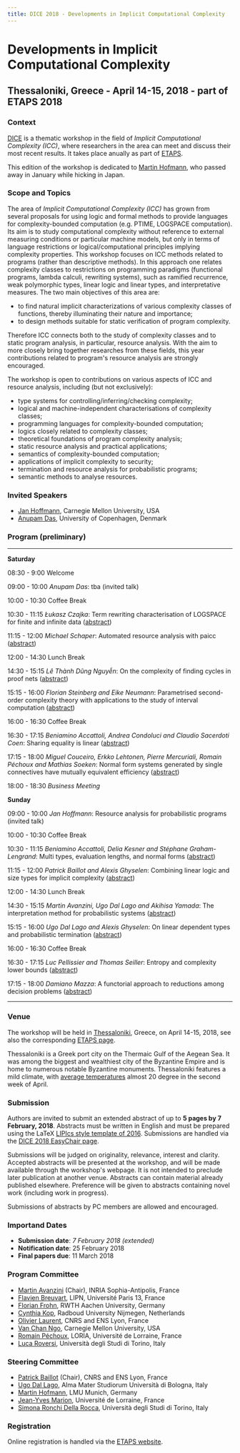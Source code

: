 ```yaml
---
title: DICE 2018 - Developments in Implicit Computational Complexity
---
```


# <a name="introduction"/> Developments in Implicit Computational Complexity
## Thessaloniki, Greece - April 14-15, 2018 - part of ETAPS 2018


### <a name="context"/> Context
[DICE](http://perso.ens-lyon.fr/patrick.baillot/DICE/) is a thematic workshop in the field of *Implicit Computational Complexity (ICC)*, where researchers in the area can meet and discuss their most recent results.
It takes place anually as part of [ETAPS](https://www.etaps.org/).

This edition of the workshop is dedicated to [Martin Hofmann](https://www.tcs.ifi.lmu.de/people/martin-hofmann), who passed away in January while hicking in Japan.




### <a name="topics"/> Scope and Topics

The area of *Implicit Computational Complexity (ICC)* has grown from several proposals for using logic and formal methods to provide languages for complexity-bounded computation (e.g. PTIME, LOGSPACE computation). Its aim is to study computational complexity without reference to external measuring conditions or particular machine models, but only in terms of language restrictions or logical/computational principles implying complexity properties.
This workshop focuses on ICC methods related to programs (rather than
descriptive methods). In this approach one relates complexity classes
to restrictions on programming paradigms (functional programs, lambda
calculi, rewriting systems), such as ramified recurrence, weak
polymorphic types, linear logic and linear types, and interpretative
measures. The two main objectives of this area are:

* to find natural implicit characterizations of various complexity
  classes of functions, thereby illuminating their nature and
  importance;
* to design methods suitable for static verification of program
  complexity.

Therefore ICC connects both to the  study of complexity classes and to
static program  analysis, in  particular, resource analysis.  With the
aim to more closely bring  together researches from these fields, this
year contributions related to program's resource analysis are strongly
encouraged.

The workshop is open to contributions on
various aspects of ICC and resource analysis, including (but not
exclusively):

* type systems for controlling/inferring/checking complexity;
* logical and machine-independent characterisations of complexity
  classes;
* programming languages for complexity-bounded computation;
* logics closely related to complexity classes;
* theoretical foundations of program complexity analysis;
* static resource analysis and practical applications;
* semantics of complexity-bounded computation;
* applications of implicit complexity to security;
* termination and resource analysis for probabilistic programs;
* semantic methods to analyse resources.

### <a name="is"/> Invited Speakers

* [Jan Hoffmann](http://www.cs.cmu.edu/~janh/), Carnegie Mellon University, USA
* [Anupam Das](http://www.anupamdas.com/wp/), University of Copenhagen, Denmark


### <a name="program"/> Program (preliminary)

------------- --------------------------------------------------------------------
**Saturday**

08:30 - 9:00  Welcome

09:00 - 10:00 *Anupam Das*:
              tba (invited talk)

10:00 - 10:30 Coffee Break

10:30 - 11:15 *Łukasz Czajka*:
              Term rewriting characterisation of LOGSPACE
              for finite and infinite data ([abstract](abstracts/C.pdf))

11:15 - 12:00 *Michael Schaper*:
              Automated resource analysis with paicc
              ([abstract](abstracts/S.pdf))

12:00 - 14:30 Lunch Break

14:30 - 15:15 *Lê Thành Dũng Nguyễn*:
              On the complexity of finding cycles in proof
              nets ([abstract](abstracts/N.pdf))

15:15 - 16:00 *Florian Steinberg and Eike Neumann*:
              Parametrised second-order complexity theory
              with applications to the study of interval
              computation ([abstract](abstracts/SN.pdf))

16:00 - 16:30 Coffee Break


16:30 - 17:15 *Beniamino Accattoli, Andrea Condoluci and Claudio Sacerdoti Coen*:
              Sharing equality is linear ([abstract](abstracts/ACC.pdf))

17:15 - 18:00 *Miguel Couceiro, Erkko Lehtonen, Pierre Mercuriali, Romain Péchoux and Mathias Soeken*:
              Normal form systems generated by single connectives have mutually equivalent efficiency
              ([abstract](abstracts/CLMPS.pdf))

18:00 - 18:30 *Business Meeting*

**Sunday**

09:00 - 10:00 *Jan Hoffmann*:
               Resource analysis for probabilistic programs
               (invited talk)

10:00 - 10:30 Coffee Break

10:30 - 11:15 *Beniamino Accattoli, Delia Kesner and Stéphane Graham-Lengrand*:
              Multi types, evaluation lengths, and normal forms ([abstract](abstracts/AKGL.pdf))

11:15 - 12:00 *Patrick Baillot and Alexis Ghyselen*:
              Combining linear logic and size types for implicit
              complexity ([abstract](abstracts/BG.pdf))

12:00 - 14:30 Lunch Break

14:30 - 15:15 *Martin Avanzini, Ugo Dal Lago and Akihisa Yamada*:
              The interpretation method for probabilistic
              systems ([abstract](abstracts/ADLY.pdf))

15:15 - 16:00 *Ugo Dal Lago and Alexis Ghyselen*:
              On linear dependent types and probabilistic termination
              ([abstract](abstracts/DLG.pdf))

16:00 - 16:30 Coffee Break

16:30 - 17:15 *Luc Pellissier and Thomas Seiller*:
               Entropy and complexity lower bounds ([abstract](abstracts/PS.pdf))

17:15 - 18:00 *Damiano Mazza*:
              A functorial approach to reductions
              among decision problems ([abstract](abstracts/M.pdf))


------------- --------------------------------------------------------------------


### <a name="venue"/> Venue

The workshop will be held in [Thessaloniki](https://en.wikipedia.org/wiki/Thessaloniki), Greece, on April 14-15, 2018, see also the corresponding [ETAPS page](https://www.etaps.org/index.php/2018/venue).

Thessaloniki is a Greek port city on the Thermaic Gulf of the Aegean Sea. It was among the biggest and wealthiest city of the Byzantine Empire and is home to numerous notable Byzantine monuments.
Thessaloniki features a mild climate, with [average temperatures](https://weatherspark.com/m/148497/4/Average-Weather-in-April-at-Thessaloniki-Airport-Greece) almost 20 degree in the second week of April.

### <a name="submission"/> Submission

Authors are invited to submit an extended abstract of up to **5 pages by 7 February, 2018**.
Abstracts must be written in English and must be
prepared using the LaTeX
[LIPIcs style template of 2016](http://www.dagstuhl.de/en/publications/lipics).
Submissions are handled via the
[DICE 2018 EasyChair page](https://easychair.org/conferences/?conf=dice2018).

Submissions will be judged on originality, relevance, interest and
clarity. Accepted abstracts will be presented at the workshop, and
will be made available through the workshop's webpage. It is not
intended to preclude later publication at another venue. Abstracts
can contain material already published elsewhere. Preference will be
given to abstracts containing novel work (including work in progress).

Submissions of abstracts by PC members are allowed and encouraged.

### <a name="dates"/> Importand Dates


* **Submission date**: *7 February 2018 (extended)*
* **Notification date**: 25 February 2018
* **Final papers due**: 11 March 2018


### <a name="pc"/> Program Committee

* [Martin Avanzini](http://cl-informatik.uibk.ac.at/users/zini) (Chair), INRIA Sophia-Antipolis, France
* [Flavien Breuvart](http://www.lipn.univ-paris13.fr/~breuvart/), LIPN, Université Paris 13, France
* [Florian Frohn](https://ffrohn.github.io/), RWTH Aachen University, Germany
* [Cynthia Kop](https://www.cs.ru.nl/~cynthiakop/index_en.html), Radboud University Nijmegen, Netherlands
* [Olivier Laurent](https://perso.ens-lyon.fr/olivier.laurent/), CNRS and ENS Lyon, France
* [Van Chan Ngo](http://channgo2203.github.io/), Carnegie Mellon University, USA
* [Romain Péchoux](https://members.loria.fr/RPechoux/), LORIA, Université de Lorraine, France
* [Luca Roversi](http://www.di.unito.it/~rover/), Università degli Studi di Torino, Italy

### <a name="sc"/> Steering Committee

* [Patrick Baillot](http://perso.ens-lyon.fr/patrick.baillot/) (Chair), CNRS and ENS Lyon, France
* [Ugo Dal Lago](http://www.cs.unibo.it/~dallago/), Alma Mater Studiorum Università di Bologna, Italy
* [Martin Hofmann](http://www2.tcs.ifi.lmu.de/~mhofmann/), LMU Munich, Germany
* [Jean-Yves Marion](http://www.loria.fr/~marionjy/), Université de Lorraine, France
* [Simona Ronchi Della Rocca](http://www.di.unito.it/~ronchi/), Università degli Studi di Torino, Italy

### <a name="registration"/> Registration

Online registration is handled via the [ETAPS website](https://www.etaps.org/index.php/2018/registration).
